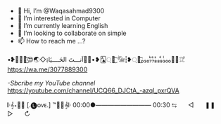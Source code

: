 - 👋 Hi, I’m @Waqasahmad9300
- 👀 I’m interested in Computer
- 🌱 I’m currently learning English 
- 💞️ I’m looking to collaborate on simple
- 📫 How to reach me ...?

<!---
Waqasahmad9300/Waqasahmad9300 is a ✨ special ✨ repository because its `README.md` (this file) appears on your GitHub profile.
You can click the Preview link to take a look at your changes.
--->
•❥🂡্᭄͜͡😍🌏◇اَنـــتَ الحَــــیَاۃِ🐼💍•❥🂡্᭄͜͡
𓅋⸽❥্᭄͜͡₀₃₀₇ᷜ₇ᷧ₈ᷤ₈ⷩ₉ᷝ₃ᷝ₀₀𓏟⃟𔒜
https://wa.me/3077889300

*-Sbcribe my YouTube channel*
https://youtube.com/channel/UCQ66_DJCtA_-azql_pxrQVA

𝄆𝄞⋆🌼💜 [.🅛ᴏᴠᴇ.] ™🐬🌟𝄞𝄆
00:00●━━━━━━━━━ 00:30
 ⇆ㅤㅤ◁ㅤㅤ❚❚ㅤㅤ▷ㅤㅤ↻
